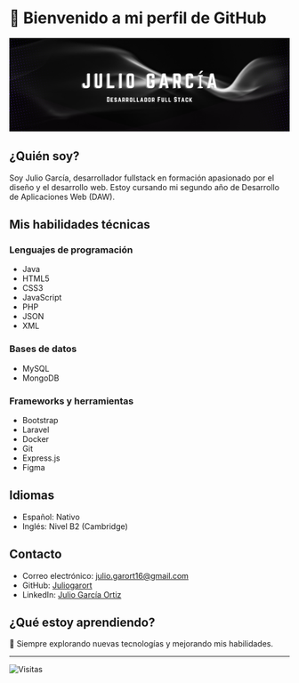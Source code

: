 # 🚀 Bienvenido a mi perfil de GitHub

![Avatar](JulioGarcía.png)

## ¿Quién soy?

Soy Julio García, desarrollador fullstack en formación apasionado por el diseño y el desarrollo web. Estoy cursando mi segundo año de Desarrollo de Aplicaciones Web (DAW).

## Mis habilidades técnicas

### Lenguajes de programación
- Java
- HTML5
- CSS3
- JavaScript
- PHP
- JSON
- XML

### Bases de datos
- MySQL
- MongoDB

### Frameworks y herramientas
- Bootstrap
- Laravel
- Docker
- Git
- Express.js
- Figma

## Idiomas
- Español: Nativo
- Inglés: Nivel B2 (Cambridge)

## Contacto
- Correo electrónico: [julio.garort16@gmail.com](mailto:julio.garort16@gmail.com)
- GitHub: [Juliogarort](https://github.com/Juliogarort)
- LinkedIn: [Julio García Ortiz](https://www.linkedin.com/in/julio-garcía-ortiz-742012237/)

## ¿Qué estoy aprendiendo?
🚀 Siempre explorando nuevas tecnologías y mejorando mis habilidades.

---

![Visitas](https://visitor-badge.launchnode.com/a/Juliogarort/github-profile-readme.svg)
